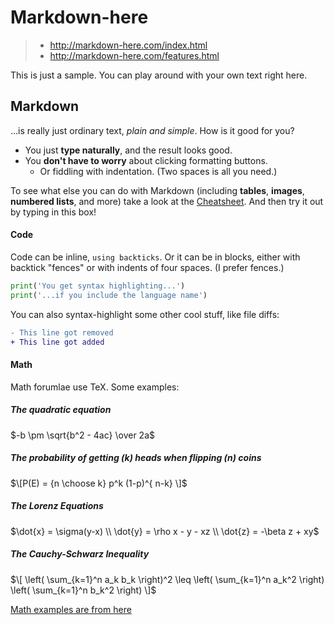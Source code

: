 
Markdown-here
===

> * http://markdown-here.com/index.html
> * http://markdown-here.com/features.html



This is just a sample. You can play around with your own text right here.

Markdown
-------------

...is really just ordinary text, *plain and simple*. How is it good for you?

- You just **type naturally**, and the result looks good.
- You **don't have to worry** about clicking formatting buttons.
  - Or fiddling with indentation. (Two spaces is all you need.)

To see what else you can do with Markdown (including **tables**, **images**, **numbered lists**, and more) take a look at the [Cheatsheet][1]. And then try it out by typing in this box!

[1]: https://github.com/adam-p/markdown-here/wiki/Markdown-Here-Cheatsheet





#### Code

Code can be inline, `using backticks`. Or it can be in blocks, either with backtick "fences" or with indents of four spaces. (I prefer fences.)

```python
print('You get syntax highlighting...')
print('...if you include the language name')
```

You can also syntax-highlight some other cool stuff, like file diffs:
```diff
- This line got removed
+ This line got added
```

#### Math

Math forumlae use TeX. Some examples:

##### The quadratic equation
$-b \pm \sqrt{b^2 - 4ac} \over 2a$

##### The probability of getting (k) heads when flipping (n) coins
$\[P(E)   = {n \choose k} p^k (1-p)^{ n-k} \]$

##### The Lorenz Equations
$\dot{x} = \sigma(y-x) \\ \dot{y} = \rho x - y - xz \\ \dot{z} = -\beta z + xy$

##### The Cauchy-Schwarz Inequality
$\[ \left( \sum_{k=1}^n a_k b_k \right)^2 \leq \left( \sum_{k=1}^n a_k^2 \right) \left( \sum_{k=1}^n b_k^2 \right) \]$

[Math examples are from here](http://www.mathjax.org/demos/tex-samples/)
